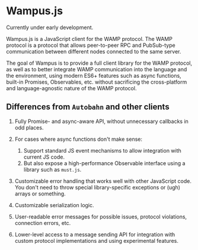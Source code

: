 # Wampus.js

Currently under early development.

Wampus.js is a JavaScript client for the WAMP protocol. The WAMP protocol is a protocol that allows peer-to-peer RPC and PubSub-type communication between different nodes connected to the same server.

The goal of Wampus is to provide a full client library for the WAMP protocol, as well as to better integrate WAMP communication into the language and the environment, using modern ES6+ features such as async functions, built-in Promises, Observables, etc. without sacrificing the cross-platform and language-agnostic nature of the WAMP protocol.

## Differences from `Autobahn` and other clients

1. Fully Promise- and async-aware API, without unnecessary callbacks in odd places.

2. For cases where async functions don't make sense:

    1. Support standard JS event mechanisms  to allow integration with current JS code. 
    2. But also expose a high-performance Observable interface using a library such as `must.js`.

3. Customizable error handling that works well with other JavaScript code. You don't need to throw special library-specific exceptions or (ugh) arrays or something.

4. Customizable serialization logic.

5. User-readable error messages for possible issues, protocol violations, connection errors, etc.

6. Lower-level access to a message sending API for integration with custom protocol implementations and using experimental features.